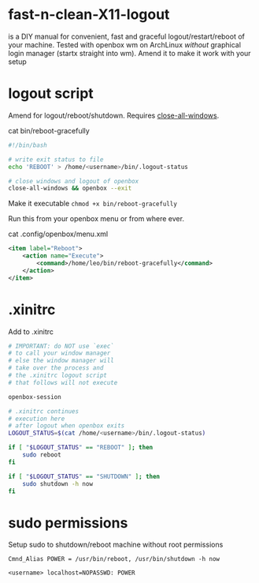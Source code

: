 # fast-n-clean-X11-logout
is a DIY manual for convenient, fast and graceful logout/restart/reboot of your machine.
Tested with openbox wm on ArchLinux _without_ graphical login manager (startx straight into wm). Amend it to make it work with your setup

# logout script
Amend for logout/reboot/shutdown.
Requires [close-all-windows](https://github.com/vilnius-leopold/close-all-windows).

cat bin/reboot-gracefully
```bash
#!/bin/bash

# write exit status to file
echo 'REBOOT' > /home/<username>/bin/.logout-status

# close windows and logout of openbox
close-all-windows && openbox --exit
```
Make it executable `chmod +x bin/reboot-gracefully`

Run this from your openbox menu or from where ever.

cat .config/openbox/menu.xml
```xml
<item label="Reboot">
	<action name="Execute">
		<command>/home/leo/bin/reboot-gracefully</command>
	</action>
</item>
```

# .xinitrc
Add to .xinitrc
```sh
# IMPORTANT: do NOT use `exec`
# to call your window manager
# else the window manager will
# take over the process and
# the .xinitrc logout script
# that follows will not execute

openbox-session

# .xinitrc continues 
# execution here
# after logout when openbox exits
LOGOUT_STATUS=$(cat /home/<username>/bin/.logout-status)

if [ "$LOGOUT_STATUS" == "REBOOT" ]; then
	sudo reboot
fi

if [ "$LOGOUT_STATUS" == "SHUTDOWN" ]; then
	sudo shutdown -h now
fi
```

# sudo permissions
Setup sudo to shutdown/reboot machine without root permissions
```
Cmnd_Alias POWER = /usr/bin/reboot, /usr/bin/shutdown -h now

<username> localhost=NOPASSWD: POWER
```
